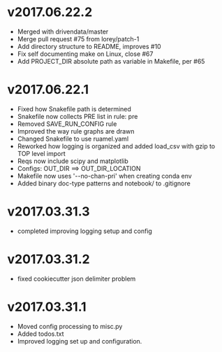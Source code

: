 
v2017.06.22.2
=============

  * Merged with drivendata/master
  * Merge pull request #75 from lorey/patch-1
  * Add directory structure to README, improves #10
  * Fix self documenting make on Linux, close #67
  * Add PROJECT_DIR absolute path as variable in Makefile, per #65

v2017.06.22.1
=============

  * Fixed how Snakefile path is determined
  * Snakefile now collects PRE list in rule: pre
  * Removed SAVE_RUN_CONFIG rule
  * Improved the way rule graphs are drawn
  * Changed Snakefile to use ruamel.yaml
  * Reworked how logging is organized and added load_csv with gzip to TOP level import
  * Reqs now include scipy and matplotlib
  * Configs: OUT_DIR ==> OUT_DIR_LOCATION
  * Makefile now uses '--no-chan-pri' when creating conda env
  * Added binary doc-type patterns and notebook/ to .gitignore

v2017.03.31.3
=============

  * completed improving logging setup and config


v2017.03.31.2
=============

  * fixed cookiecutter json delimiter problem

v2017.03.31.1
=============

  * Moved config processing to misc.py
  * Added todos.txt
  * Improved logging set up and configuration.
